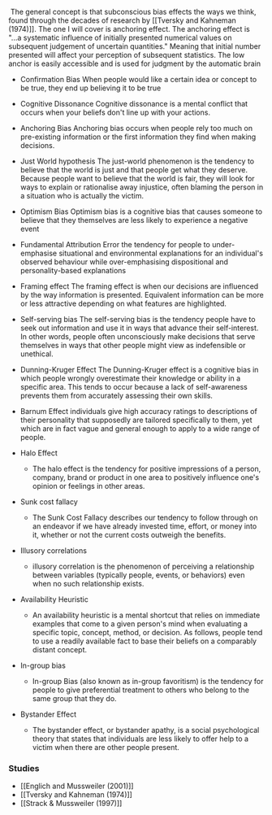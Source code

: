  The general concept is that subconscious bias effects the ways we think, found through the decades of research by [[Tversky and Kahneman (1974)]]. The one I will cover is anchoring effect. The anchoring effect is "...a systematic influence of initially presented numerical values on subsequent judgement of uncertain quantities." Meaning that initial number presented will affect your perception of subsequent statistics. The low anchor is easily accessible and is used for judgment by the automatic brain

-   Confirmation Bias
	When people would like a certain idea or concept to be true, they end up believing it to be true

-   Cognitive Dissonance
	Cognitive dissonance is a mental conflict that occurs when your beliefs don't line up with your actions.

-   Anchoring Bias
	Anchoring bias occurs when people rely too much on pre-existing information or the first information they find when making decisions.

-   Just World hypothesis
	The just-world phenomenon is the tendency to believe that the world is just and that people get what they deserve. Because people want to believe that the world is fair, they will look for ways to explain or rationalise away injustice, often blaming the person in a situation who is actually the victim.

-   Optimism Bias
	Optimism bias is a cognitive bias that causes someone to believe that they themselves are less likely to experience a negative event

-   Fundamental Attribution Error
	the tendency for people to under-emphasise situational and environmental explanations for an individual's observed behaviour while over-emphasising dispositional and personality-based explanations

-   Framing effect
	The framing effect is when our decisions are influenced by the way information is presented. Equivalent information can be more or less attractive depending on what features are highlighted.

-   Self-serving bias
	The self-serving bias is the tendency people have to seek out information and use it in ways that advance their self-interest. In other words, people often unconsciously make decisions that serve themselves in ways that other people might view as indefensible or unethical.

-   Dunning-Kruger Effect
	The Dunning-Kruger effect is a cognitive bias in which people wrongly overestimate their knowledge or ability in a specific area. This tends to occur because a lack of self-awareness prevents them from accurately assessing their own skills.
	
-   Barnum Effect
	individuals give high accuracy ratings to descriptions of their personality that supposedly are tailored specifically to them, yet which are in fact vague and general enough to apply to a wide range of people.

-   Halo Effect
	- The halo effect is the tendency for positive impressions of a person, company, brand or product in one area to positively influence one's opinion or feelings in other areas.

-   Sunk cost fallacy
	- The Sunk Cost Fallacy describes our tendency to follow through on an endeavor if we have already invested time, effort, or money into it, whether or not the current costs outweigh the benefits.

-   Illusory correlations
	- illusory correlation is the phenomenon of perceiving a relationship between variables (typically people, events, or behaviors) even when no such relationship exists.

- Availability Heuristic
	- An availability heuristic is a mental shortcut that relies on immediate examples that come to a given person's mind when evaluating a specific topic, concept, method, or decision. As follows, people tend to use a readily available fact to base their beliefs on a comparably distant concept.

-   In-group bias
	- In-group Bias (also known as in-group favoritism) is the tendency for people to give preferential treatment to others who belong to the same group that they do.

-   Bystander Effect
	- The bystander effect, or bystander apathy, is a social psychological theory that states that individuals are less likely to offer help to a victim when there are other people present.
	
### Studies
- [[Englich and Mussweiler (2001)]]
- [[Tversky and Kahneman (1974)]]
- [[Strack & Mussweiler (1997)]]
